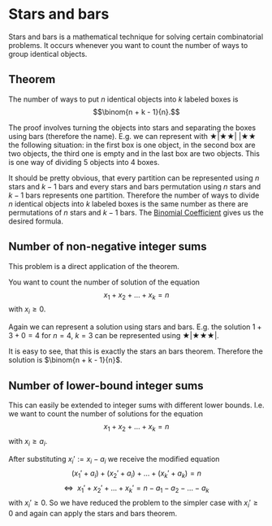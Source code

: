 <!--?title Stars and bars -->
# Stars and bars

Stars and bars is a mathematical technique for solving certain combinatorial problems.
It occurs whenever you want to count the number of ways to group identical objects.

## Theorem

The number of ways to put $n$ identical objects into $k$ labeled boxes is
$$\binom{n + k - 1}{n}.$$

The proof involves turning the objects into stars and separating the boxes using bars (therefore the name).
E.g. we can represent with $\bigstar | \bigstar \bigstar |~| \bigstar \bigstar$ the following situation:
in the first box is one object, in the second box are two objects, the third one is empty and in the last box are two objects.
This is one way of dividing 5 objects into 4 boxes.

It should be pretty obvious, that every partition can be represented using $n$ stars and $k - 1$ bars and every stars and bars permutation using $n$ stars and $k - 1$ bars represents one partition.
Therefore the number of ways to divide $n$ identical objects into $k$ labeled boxes is the same number as there are permutations of $n$ stars and $k - 1$ bars.
The [Binomial Coefficient](./combinatorics/binomial-coefficients.html) gives us the desired formula.

## Number of non-negative integer sums

This problem is a direct application of the theorem.

You want to count the number of solution of the equation 
$$x_1 + x_2 + \dots + x_k = n$$
with $x_i \ge 0$.

Again we can represent a solution using stars and bars.
E.g. the solution $1 + 3 + 0 = 4$ for $n = 4$, $k = 3$ can be represented using $\bigstar | \bigstar \bigstar \bigstar |$.

It is easy to see, that this is exactly the stars an bars theorem.
Therefore the solution is $\binom{n + k - 1}{n}$.

## Number of lower-bound integer sums

This can easily be extended to integer sums with different lower bounds.
I.e. we want to count the number of solutions for  the equation
$$x_1 + x_2 + \dots + x_k = n$$
with $x_i \ge a_i$.

After substituting $x_i' := x_i - a_i$ we receive the modified equation
$$(x_1' + a_i) + (x_2' + a_i) + \dots + (x_k' + a_k) = n$$
$$\Leftrightarrow ~ ~ x_1' + x_2' + \dots + x_k' = n - a_1 - a_2 - \dots - a_k$$
with $x_i' \ge 0$.
So we have reduced the problem to the simpler case with $x_i' \ge 0$ and again can apply the stars and bars theorem.
